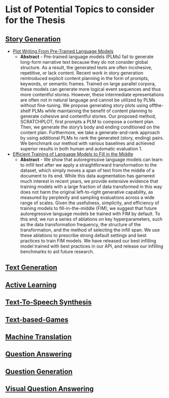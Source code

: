 # List of Potential Topics to consider for the Thesis

## [Story Generation](https://paperswithcode.com/task/story-generation/latest)
- [Plot Writing From Pre-Trained Language Models](https://paperswithcode.com/paper/plot-writing-from-pre-trained-language-models-1)
    - **Abstract** - Pre-trained language models (PLMs) fail to generate long-form narrative text because they do not consider global structure. As a result, the generated  texts are often incohesive, repetitive, or lack content. Recent work in story generation reintroduced explicit content planning in the form of prompts, keywords, or semantic frames. Trained on large parallel corpora, these models can generate more logical event sequences and thus more contentful stories. However, these intermediate epresentations are often not in natural language and cannot be utilized by PLMs without fine-tuning. We propose generating story plots using offthe-shelf PLMs while maintaining the benefit of content planning to generate cohesive and contentful stories. Our proposed method, SCRATCHPLOT, first prompts a PLM to compose a content plan. Then, we generate the story’s body and ending conditioned on the content plan. Furthermore, we take a generate-and-rank approach by using additional PLMs to rank the generated (story, ending) pairs. We benchmark our method with various baselines and achieved superior results in both human and automatic evaluation 1.
- [Efficient Training of Language Models to Fill in the Middle](https://arxiv.org/abs/2207.14255)
    - **Abstract** - We show that autoregressive language models can learn to infill text after we apply a straightforward transformation to the dataset, which simply moves a span of text from the middle of a document to its end. While this data augmentation has garnered much interest in recent years, we provide extensive evidence that training models with a large fraction of data transformed in this way does not harm the original left-to-right generative capability, as measured by perplexity and sampling evaluations across a wide range of scales. Given the usefulness, simplicity, and efficiency of training models to fill-in-the-middle (FIM), we suggest that future autoregressive language models be trained with FIM by default. To this end, we run a series of ablations on key hyperparameters, such as the data transformation frequency, the structure of the transformation, and the method of selecting the infill span. We use these ablations to prescribe strong default settings and best practices to train FIM models. We have released our best infilling model trained with best practices in our API, and release our infilling benchmarks to aid future research. 

## [Text Generation](https://paperswithcode.com/task/text-generation)

## [Active Learning](https://paperswithcode.com/task/active-learning)

## [Text-To-Speech Synthesis](https://paperswithcode.com/task/text-to-speech-synthesis)

## [Text-based-Games](https://paperswithcode.com/task/text-based-games)

## [Machine Translation](https://paperswithcode.com/task/machine-translation)

## [Question Answering](https://paperswithcode.com/task/question-answering)

## [Question Generation](https://paperswithcode.com/task/question-generation)

## [Visual Question Answering](https://paperswithcode.com/task/visual-question-answering)
